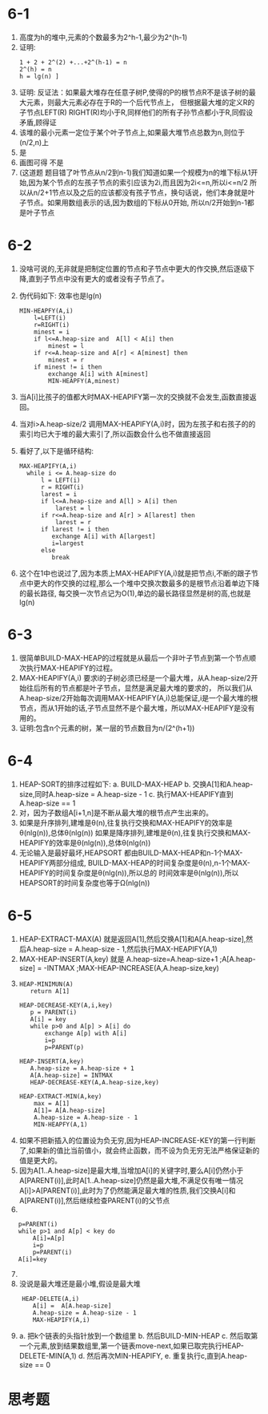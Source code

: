 # 6-1
1. 高度为h的堆中,元素的个数最多为2^h-1,最少为2^(h-1)
2. 证明:
    ```
    1 + 2 + 2^(2) +...+2^(h-1) = n
    2^(h) = n
    h = lg(n) ]
    ```
3. 证明:
反证法：如果最大堆存在任意子树P,使得的P的根节点R不是该子树的最大元素，则最大元素必存在于R的一个后代节点上，
但根据最大堆的定义R的子节点LEFT(R) RIGHT(R)均小于R,同样他们的所有子孙节点都小于R,同假设矛盾,顾得证
4. 该堆的最小元素一定位于某个叶子节点上,如果最大堆节点总数为n,则位于(n/2,n)上
5. 是
6. 画图可得 不是
7. (这道题 题目错了叶节点从n/2到n-1)我们知道如果一个规模为n的堆下标从1开始,因为某个节点的左孩子节点的索引应该为2i,而且因为2i<=n,所以i<=n/2
所以从n/2+1节点以及之后的应该都没有孩子节点，换句话说，他们本身就是叶子节点。如果用数组表示的话,因为数组的下标从0开始,
所以n/2开始到n-1都是叶子节点

# 6-2
1. 没啥可说的,无非就是把制定位置的节点和子节点中更大的作交换,然后逐级下降,直到子节点中没有更大的或者没有子节点了。
2. 伪代码如下: 效率也是lg(n)
    ```
    MIN-HEAPFY(A,i)
        l=LEFT(i)
        r=RIGHT(i)
        minest = i
        if l<=A.heap-size and  A[l] < A[i] then
            minest = l
        if r<=A.heap-size and A[r] < A[minest] then
            minest = r
        if minest != i then
            exchange A[i] with A[minest]
            MIN-HEAPFY(A,minest)
    ```

3. 当A[i]比孩子的值都大时MAX-HEAPIFY第一次的交换就不会发生,函数直接返回。
4. 当对i>A.heap-size/2 调用MAX-HEAPIFY(A,i)时，因为左孩子和右孩子的的索引均已大于堆的最大索引了,所以函数会什么也不做直接返回
5. 看好了,以下是循环结构:
   ```
   MAX-HEAPIFY(A,i)
     while i <= A.heap-size do
         l = LEFT(i)
         r = RIGHT(i)
         larest = i
         if l<=A.heap-size and A[l] > A[i] then
             larest = l
         if r<=A.heap-size and A[r] > A[larest] then
             larest = r
         if larest != i then
            exchange A[i] with A[largest]
            i=largest
         else
            break
    ```


6. 这个在1中也说过了,因为本质上MAX-HEAPIFY(A,i)就是把节点i,不断的跟子节点中更大的作交换的过程,那么一个堆中交换次数最多的是根节点沿着单边下降的最长路径,
每交换一次节点记为O(1),单边的最长路径显然是树的高,也就是lg(n)

# 6-3
1. 很简单BUILD-MAX-HEAP的过程就是从最后一个非叶子节点到第一个节点顺次执行MAX-HEAPIFY的过程。
2. MAX-HEAPIFY(A,i) 要求i的子树必须已经是一个最大堆，从A.heap-size/2开始往后所有的节点都是叶子节点，显然是满足最大堆的要求的，
所以我们从A.heap-size/2开始每次调用MAX-HEAPIFY(A,i)总能保证,i是一个最大堆的根节点，而从1开始的话,子节点显然不是个最大堆，所以MAX-HEAPIFY是没有用的。
3. 证明:包含n个元素的树，某一层的节点数目为n/(2^(h+1))


# 6-4
1. HEAP-SORT的排序过程如下:
   a. BUILD-MAX-HEAP
   b. 交换A[1]和A.heap-size,同时A.heap-size = A.heap-size - 1
   c. 执行MAX-HEAPIFY直到A.heap-size == 1
2. 对，因为子数组A[i+1,n]是不断从最大堆的根节点产生出来的。
3. 如果是升序排列,建堆是θ(n),往复执行交换和MAX-HEAPIFY的效率是θ(nlg(n)),总体θ(nlg(n))
   如果是降序排列,建堆是θ(n),往复执行交换和MAX-HEAPIFY的效率是θ(nlg(n)),总体θ(nlg(n))
4. 无论输入是最好最坏,HEAPSORT 都由BUILD-MAX-HEAP和n-1个MAX-HEAPIFY两部分组成,
   BUILD-MAX-HEAP的时间复杂度是θ(n),n-1个MAX-HEAPIFY的时间复杂度是θ(nlg(n)),所以总的
   时间效率是θ(nlg(n)),所以HEAPSORT的时间复杂度也等于Ω(nlg(n))

# 6-5
1. HEAP-EXTRACT-MAX(A) 就是返回A[1],然后交换A[1]和A[A.heap-size],然后A.heap-size = A.heap-size - 1,然后执行MAX-HEAPIFY(A,1)
2. MAX-HEAP-INSERT(A,key) 就是 A.heap-size=A.heap-size+1 ;A[A.heap-size] = -INTMAX ;MAX-HEAP-INCREASE(A,A.heap-size,key)
3.
   ```
   HEAP-MINIMUN(A)
      return A[1]

   HEAP-DECREASE-KEY(A,i,key)
      p = PARENT(i)
      A[i] = key
      while p>0 and A[p] > A[i] do
          exchange A[p] with A[i]
          i=p
          p=PARENT(p)

   HEAP-INSERT(A,key)
      A.heap-size = A.heap-size + 1
      A[A.heap-size] = INTMAX
      HEAP-DECREASE-KEY(A,A.heap-size,key)

   HEAP-EXTRACT-MIN(A,key)
       max = A[1]
       A[1]= A[A.heap-size]
       A.heap-size = A.heap-size - 1
       MIN-HEAPFY(A,1)
   ```
 4. 如果不把新插入的位置设为负无穷,因为HEAP-INCREASE-KEY的第一行判断了,如果新的值比当前值小，就会终止函数，而不设为负无穷无法严格保证新的值是更大的。
 5. 因为A[1..A.heap-size]是最大堆,当增加A[i]的关键字时,要么A[i]仍然小于A[PARENT(i)],此时A[1..A.heap-size]仍然是最大堆,不满足仅有唯一情况A[i]>A[PARENT(i)],此时为了仍然能满足最大堆的性质,我们交换A[i]和A[PARENT(i)],然后继续检查PARENT(i)的父节点
 6.
 ```
    p=PARENT(i)
    while p>1 and A[p] < key do
        A[i]=A[p]
        i=p
        p=PARENT(i)
    A[i]=key
 ```
 7.
 8. 没说是最大堆还是最小堆,假设是最大堆
```
    HEAP-DELETE(A,i)
       A[i] =  A[A.heap-size]
       A.heap-size = A.heap-size - 1
       MAX-HEAPIFY(A,i)
```
 9. a. 把k个链表的头指针放到一个数组里
    b. 然后BUILD-MIN-HEAP
    c. 然后取第一个元素,放到结果数组里,第一个链表move-next,如果已取完执行HEAP-DELETE-MIN(A,1)
    d. 然后再次MIN-HEAPIFY,
    e. 重复执行c,直到A.heap-size == 0

# 思考题
